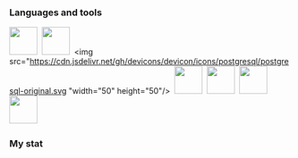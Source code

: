 ### Languages and tools

<img src="https://cdn.jsdelivr.net/gh/devicons/devicon/icons/react/react-original.svg" width="50" height="50"/>&nbsp;
<img src="https://cdn.jsdelivr.net/gh/devicons/devicon/icons/nodejs/nodejs-original.svg" width="50" height="50"/>&nbsp;
<img src="https://cdn.jsdelivr.net/gh/devicons/devicon/icons/postgresql/postgresql-original.svg "width="50" height="50"/>&nbsp;
<img src="https://cdn.jsdelivr.net/gh/devicons/devicon/icons/javascript/javascript-original.svg" width="50" height="50"/>&nbsp;
<img src="https://cdn.jsdelivr.net/gh/devicons/devicon/icons/express/express-original-wordmark.svg" width="50" height="50"/>&nbsp;
<img src="https://cdn.jsdelivr.net/gh/devicons/devicon/icons/sass/sass-original.svg" width="50" height="50"/>&nbsp;
<img src="https://cdn.jsdelivr.net/gh/devicons/devicon/icons/sequelize/sequelize-original.svg" width="50" height="50"/>&nbsp;

### My stat

<div id="stat" align="center">
    <img src="https://github-profile-summary-cards.vercel.app/api/cards/profile-details?username=Ilyakor657&theme=github_dark" alt=""/>
    <img src="https://github-profile-summary-cards.vercel.app/api/cards/most-commit-language?username=Ilyakor657&theme=github_dark" alt=""/>
     <img src="https://github-profile-summary-cards.vercel.app/api/cards/stats?username=Ilyakor657&theme=github_dark" alt=""/>
</div>
